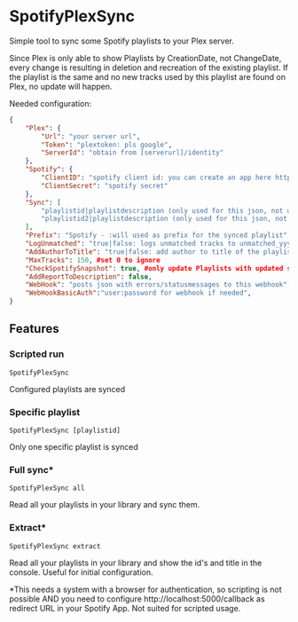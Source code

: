 # SpotifyPlexSync

Simple tool to sync some Spotify playlists to your Plex server.

Since Plex is only able to show Playlists by CreationDate, not ChangeDate, every change is resulting in deletion and recreation of the existing playlist. If the playlist is the same and no new tracks used by this playlist are found on Plex, no update will happen.

Needed configuration:

```json
{
    "Plex": {
        "Url": "your server url",
        "Token": "plextoken: pls google",
        "ServerId": "obtain from [serverurl]/identity"
    },
    "Spotify": {
        "ClientID": "spotify client id: you can create an app here https://developer.spotify.com/dashboard/applications",
        "ClientSecret": "spotify secret"
    },
    "Sync": [
        "playlistid|playlistdescription (only used for this json, not used as title)",
        "playlistid2|playlistdescription (only used for this json, not used as title)"
    ],
    "Prefix": "Spotify - :will used as prefix for the synced playlist",
    "LogUnmatched": "true|false: logs unmatched tracks to unmatched_yyyy-MM-dd.log",
    "AddAuthorToTitle": "true|false: add author to title of the playlist like 'myplaylist by author'",
    "MaxTracks": 150, #set 0 to ignore
    "CheckSpotifySnapshot": true, #only update Playlists with updated snapshotid from spotify
    "AddReportToDescription": false,
    "WebHook": "posts json with errors/statusmessages to this webhook", 
    "WebHookBasicAuth":"user:password for webhook if needed",
}
```

## Features

### Scripted run

`SpotifyPlexSync`

Configured playlists are synced

### Specific playlist

`SpotifyPlexSync [playlistid]`

Only one specific playlist is synced

### Full sync* 

`SpotifyPlexSync all`

Read all your playlists in your library and sync them.

### Extract*

`SpotifyPlexSync extract`

Read all your playlists in your library and show the id's and title in the console. Useful for initial configuration.


*This needs a system with a browser for authentication, so scripting is not possible AND you need to configure http://localhost:5000/callback as redirect URL in your Spotify App. Not suited for scripted usage.
